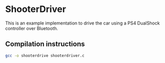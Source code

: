 # ShooterDriver

This is an example implementation to drive the car using a PS4 DualShock controller over Bluetooth.

## Compilation instructions

```bash
gcc -o shooterdrive shooterdriver.c
```
